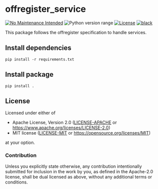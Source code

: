 offregister_service
===================
[![No Maintenance Intended](http://unmaintained.tech/badge.svg)](http://unmaintained.tech)
![Python version range](https://img.shields.io/badge/python-2.7%20|%203.4%20|%203.5%20|%203.6%20|%203.7%20|%203.8-blue.svg)
[![License](https://img.shields.io/badge/license-Apache--2.0%20OR%20MIT-blue.svg)](https://opensource.org/licenses/Apache-2.0)
[![black](https://img.shields.io/badge/code%20style-black-000000.svg)](https://github.com/psf/black)

This package follows the offregister specification to handle services.

## Install dependencies

    pip install -r requirements.txt

## Install package

    pip install .
## License

Licensed under either of

- Apache License, Version 2.0 ([LICENSE-APACHE](LICENSE-APACHE) or <https://www.apache.org/licenses/LICENSE-2.0>)
- MIT license ([LICENSE-MIT](LICENSE-MIT) or <https://opensource.org/licenses/MIT>)

at your option.

### Contribution

Unless you explicitly state otherwise, any contribution intentionally submitted
for inclusion in the work by you, as defined in the Apache-2.0 license, shall be
dual licensed as above, without any additional terms or conditions.
